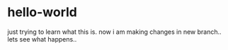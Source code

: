 # hello-world
just trying to learn what this is.
now i am making changes in new branch.. lets see what happens..

